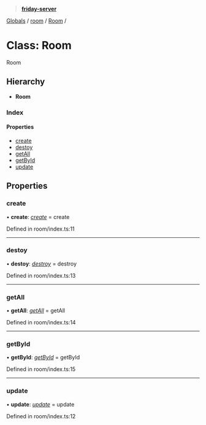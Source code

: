 > **[friday-server](../README.md)**

[Globals](../globals.md) / [room](../modules/room.md) / [Room](room.room-1.md) /

# Class: Room

Room

## Hierarchy

* **Room**

### Index

#### Properties

* [create](room.room-1.md#create)
* [destoy](room.room-1.md#destoy)
* [getAll](room.room-1.md#getall)
* [getById](room.room-1.md#getbyid)
* [update](room.room-1.md#update)

## Properties

###  create

• **create**: *[create](../modules/room.md#create)* =  create

Defined in room/index.ts:11

___

###  destoy

• **destoy**: *[destroy](../modules/room.md#destroy)* =  destroy

Defined in room/index.ts:13

___

###  getAll

• **getAll**: *[getAll](../modules/room.md#getall)* =  getAll

Defined in room/index.ts:14

___

###  getById

• **getById**: *[getById](../modules/room.md#getbyid)* =  getById

Defined in room/index.ts:15

___

###  update

• **update**: *[update](../modules/room.md#update)* =  update

Defined in room/index.ts:12